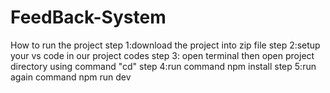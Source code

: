 # FeedBack-System
How to run the project
step 1:download the project into zip file 
step 2:setup your vs code in our project codes
step 3: open terminal then open project directory using command "cd"
step 4:run command npm install 
step 5:run again command npm run dev
